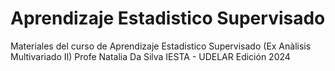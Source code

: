 # Aprendizaje Estadistico Supervisado

Materiales del curso de Aprendizaje Estadistico Supervisado (Ex Anàlisis Multivariado II)
Profe Natalia Da Silva
IESTA -  UDELAR
Edición 2024

